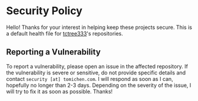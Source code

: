 # Security Policy
Hello! Thanks for your interest in helping keep these projects secure. This is a default health file for [tctree333](https://github.com/tctree333)'s repositories.

## Reporting a Vulnerability
To report a vulnerability, please open an issue in the affected repository. If the vulnerability is severe or sensitive, do not provide specific details and contact `security [at] tomichen.com`. I will respond as soon as I can, hopefully no longer than 2-3 days. Depending on the severity of the issue, I will try to fix it as soon as possible. Thanks!
